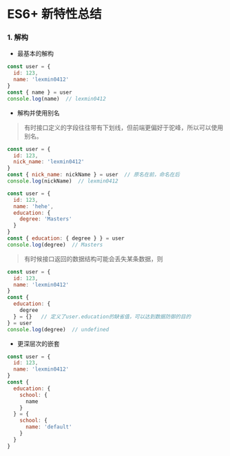 # ES6+ 新特性总结

### 1. 解构

- 最基本的解构
```javascript
const user = {
  id: 123,
  name: 'lexmin0412'
}
const { name } = user
console.log(name)  // lexmin0412
```

- 解构并使用别名
>有时接口定义的字段往往带有下划线，但前端更偏好于驼峰，所以可以使用别名。
```javascript
const user = {
  id: 123,
  nick_name: 'lexmin0412'
}
const { nick_name: nickName } = user  // 原名在前，命名在后
console.log(nickName)  // lexmin0412
```

```javascript
const user = {
  id: 123,
  name: 'hehe',
  education: {
    degree: 'Masters'
  }
}
const { education: { degree } } = user
console.log(degree)  // Masters
```

> 有时候接口返回的数据结构可能会丢失某条数据，则
```javascript
const user = {
  id: 123,
  name: 'lexmin0412'
}
const {
  education: {
    degree
  } = {}   // 定义了user.education的缺省值，可以达到数据防御的目的
} = user
console.log(degree)  // undefined
```

- 更深层次的嵌套
```javascript
const user = {
  id: 123,
  name: 'lexmin0412'
}
const {
  education: {
    school: {
      name
    }
  } = {
    school: {
      name: 'default'
    }
  }
}
```

